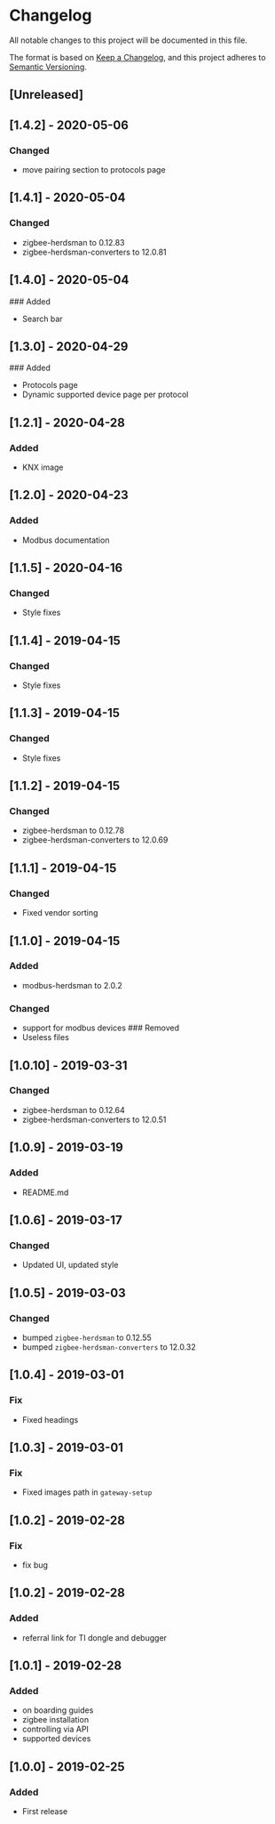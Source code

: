 # Changelog
All notable changes to this project will be documented in this file.

The format is based on [Keep a Changelog](https://keepachangelog.com/en/1.0.0/),
and this project adheres to [Semantic Versioning](https://semver.org/spec/v2.0.0.html). 

## [Unreleased]

## [1.4.2] - 2020-05-06
### Changed
- move pairing section to protocols page

## [1.4.1] - 2020-05-04
### Changed
- zigbee-herdsman to 0.12.83
- zigbee-herdsman-converters to 12.0.81

## [1.4.0] - 2020-05-04
### Added
- Search bar

## [1.3.0] - 2020-04-29
### Added
- Protocols page
- Dynamic supported device page per protocol

## [1.2.1] - 2020-04-28
### Added
- KNX image

## [1.2.0] - 2020-04-23
### Added
- Modbus documentation

## [1.1.5] - 2020-04-16
### Changed
- Style fixes

## [1.1.4] - 2019-04-15
### Changed
- Style fixes

## [1.1.3] - 2019-04-15
### Changed
- Style fixes

## [1.1.2] - 2019-04-15
### Changed
- zigbee-herdsman to 0.12.78
- zigbee-herdsman-converters to 12.0.69

## [1.1.1] - 2019-04-15
### Changed
- Fixed vendor sorting

## [1.1.0] - 2019-04-15
### Added
- modbus-herdsman to 2.0.2
### Changed
- support for modbus devices
### Removed
- Useless files

## [1.0.10] - 2019-03-31
### Changed
- zigbee-herdsman to 0.12.64
- zigbee-herdsman-converters to 12.0.51


## [1.0.9] - 2019-03-19
### Added
- README.md

## [1.0.6] - 2019-03-17
### Changed
- Updated UI, updated style

## [1.0.5] - 2019-03-03
### Changed
- bumped `zigbee-herdsman` to 0.12.55
- bumped `zigbee-herdsman-converters` to 12.0.32

## [1.0.4] - 2019-03-01
### Fix
- Fixed headings

## [1.0.3] - 2019-03-01
### Fix
- Fixed images path in `gateway-setup` 

## [1.0.2] - 2019-02-28
### Fix
- fix bug

## [1.0.2] - 2019-02-28
### Added
- referral link for TI dongle and debugger

## [1.0.1] - 2019-02-28
### Added
- on boarding guides
- zigbee installation
- controlling via API
- supported devices

## [1.0.0] - 2019-02-25
### Added
- First release
